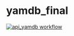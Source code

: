 # yamdb_final

[![api_yamdb workflow](https://github.com/NickLanden/yamdb_final/actions/workflows/yamdb_workflow.yml/badge.svg)](https://github.com/NickLanden/yamdb_final/actions/workflows/yamdb_workflow.yml)
